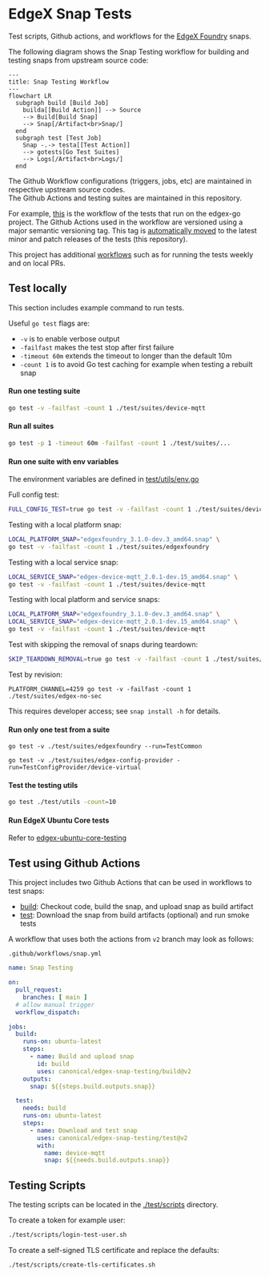 # EdgeX Snap Tests
Test scripts, Github actions, and workflows for the [EdgeX Foundry](https://docs.edgexfoundry.org/) snaps.

The following diagram shows the Snap Testing workflow for building and testing snaps from upstream source code:
```mermaid
---
title: Snap Testing Workflow
---
flowchart LR
  subgraph build [Build Job]
    builda[[Build Action]] --> Source
    --> Build[Build Snap]
    --> Snap[/Artifact<br>Snap/]
  end
  subgraph test [Test Job]
    Snap -.-> testa[[Test Action]]
    --> gotests[Go Test Suites]
    --> Logs[/Artifact<br>Logs/]
  end
```

The Github Workflow configurations (triggers, jobs, etc) are maintained in respective upstream source codes.  
The Github Actions and testing suites are maintained in this repository.

For example, [this](https://github.com/edgexfoundry/edgex-go/blob/main/.github/workflows/snap.yaml) is the workflow of the tests that run on the edgex-go project. The Github Actions used in the workflow are versioned using a major semantic versioning tag. This tag is [automatically moved](https://github.com/canonical/edgex-snap-testing/blob/main/.github/workflows/versioning.yml) to the latest minor and patch releases of the tests (this repository).

This project has additional [workflows](https://github.com/canonical/edgex-snap-testing/tree/main/.github/workflows) such as for running the tests weekly and on local PRs.

## Test locally
This section includes example command to run tests.

Useful `go test` flags are:
- `-v` is to enable verbose output
- `-failfast` makes the test stop after first failure
- `-timeout 60m` extends the timeout to longer than the default 10m
- `-count 1` is to avoid Go test caching for example when testing a rebuilt snap

#### Run one testing suite
```bash
go test -v -failfast -count 1 ./test/suites/device-mqtt
```

#### Run all suites
```bash
go test -p 1 -timeout 60m -failfast -count 1 ./test/suites/...
```

#### Run one suite with env variables
The environment variables are defined in [test/utils/env.go](./test/utils/env.go)

Full config test:
```bash
FULL_CONFIG_TEST=true go test -v -failfast -count 1 ./test/suites/device-mqtt
```

Testing with a local platform snap:
```bash
LOCAL_PLATFORM_SNAP="edgexfoundry_3.1.0-dev.3_amd64.snap" \
go test -v -failfast -count 1 ./test/suites/edgexfoundry
```
Testing with a local service snap:
```bash
LOCAL_SERVICE_SNAP="edgex-device-mqtt_2.0.1-dev.15_amd64.snap" \
go test -v -failfast -count 1 ./test/suites/device-mqtt
```
Testing with local platform and service snaps:
```bash
LOCAL_PLATFORM_SNAP="edgexfoundry_3.1.0-dev.3_amd64.snap" \
LOCAL_SERVICE_SNAP="edgex-device-mqtt_2.0.1-dev.15_amd64.snap" \
go test -v -failfast -count 1 ./test/suites/device-mqtt
```

Test with skipping the removal of snaps during teardown:
```bash
SKIP_TEARDOWN_REMOVAL=true go test -v -failfast -count 1 ./test/suites/
```

Test by revision:
```
PLATFORM_CHANNEL=4259 go test -v -failfast -count 1 ./test/suites/edgex-no-sec
```
This requires developer access; see `snap install -h` for details.

#### Run only one test from a suite
```
go test -v ./test/suites/edgexfoundry --run=TestCommon
```
```
go test -v ./test/suites/edgex-config-provider -run=TestConfigProvider/device-virtual
```

#### Test the testing utils
```bash
go test ./test/utils -count=10
```

#### Run EdgeX Ubuntu Core tests
Refer to [edgex-ubuntu-core-testing](https://github.com/canonical/edgex-ubuntu-core-testing)

## Test using Github Actions
This project includes two Github Actions that can be used in workflows to test snaps:
* [build](./build): Checkout code, build the snap, and upload snap as build artifact
* [test](./test): Download the snap from build artifacts (optional) and run smoke tests

A workflow that uses both the actions from `v2` branch may look as follows:

`.github/workflows/snap.yml`
```yaml
name: Snap Testing

on:
  pull_request:
    branches: [ main ]
  # allow manual trigger
  workflow_dispatch:

jobs:
  build:
    runs-on: ubuntu-latest
    steps:
      - name: Build and upload snap
        id: build
        uses: canonical/edgex-snap-testing/build@v2
    outputs:
      snap: ${{steps.build.outputs.snap}}

  test:
    needs: build
    runs-on: ubuntu-latest
    steps:
      - name: Download and test snap
        uses: canonical/edgex-snap-testing/test@v2
        with:
          name: device-mqtt
          snap: ${{needs.build.outputs.snap}}
```

## Testing Scripts

The testing scripts can be located in the [./test/scripts](./test/scripts/) directory.

To create a token for example user:

```bash
./test/scripts/login-test-user.sh
```

To create a self-signed TLS certificate and replace the defaults:

```bash
./test/scripts/create-tls-certificates.sh
```

